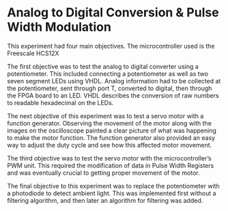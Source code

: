 # Analog to Digital Conversion & Pulse Width Modulation
This experiment had four main objectives. 
The microcontroller used is the Freescale HCS12X

The first objective was to test the analog to digital converter using a potentiometer. This included connecting a potentiometer as well as two seven segment LEDs using VHDL. Analog information had to be collected at the potentiometer, sent through port T, converted to digital,  then through the FPGA board to an LED.  VHDL describes the conversion of raw numbers to readable hexadecimal on the LEDs. 

The next objective of this experiment was to test a servo motor with a function generator. Observing the movement of the motor along with the images on the oscilloscope painted a clear picture of what was happening to make the motor function. The function generator also provided an easy way to adjust the duty cycle and see how this affected motor movement. 

The third objective was to test the servo motor with the microcontroller’s PWM unit. This required the modification of data in Pulse Width Registers and was eventually crucial to getting proper movement of the motor.

The final objective to this experiment was to replace the potentiometer with a photodiode to detect ambient light. This was implemented first without a filtering algorithm, and then later an algorithm for filtering was added.
